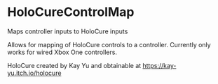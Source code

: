 # HoloCureControlMap
Maps controller inputs to HoloCure inputs

Allows for mapping of HoloCure controls to a controller. Currently only works for wired Xbox One controllers.

HoloCure created by Kay Yu and obtainable at https://kay-yu.itch.io/holocure
